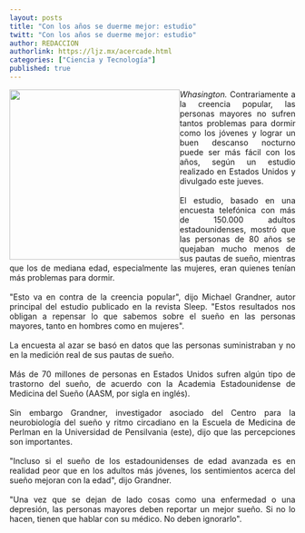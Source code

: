 ```yaml
---
layout: posts
title: "Con los años se duerme mejor: estudio"
twitt: "Con los años se duerme mejor: estudio"
author: REDACCION
authorlink: https://ljz.mx/acercade.html
categories: ["Ciencia y Tecnología"]
published: true
---
```

<p style="text-align: justify;">
  <img src="images/stories/fotos_marzo/sueno.jpg" border="0" width="300" style="float: left;" /><em>Whasington.</em> Contrariamente a la creencia popular, las personas mayores no sufren tantos problemas para dormir como los jóvenes y lograr un buen descanso nocturno puede ser más fácil con los años, según un estudio realizado en Estados Unidos y divulgado este jueves.<br /><br />El estudio, basado en una encuesta telefónica con más de 150.000 adultos estadounidenses, mostró que las personas de 80 años se quejaban mucho menos de sus pautas de sueño, mientras que los de mediana edad, especialmente las mujeres, eran quienes tenían más problemas para dormir. <br /><br />"Esto va en contra de la creencia popular", dijo Michael Grandner, autor principal del estudio publicado en la revista Sleep. "Estos resultados nos obligan a repensar lo que sabemos sobre el sueño en las personas mayores, tanto en hombres como en mujeres".<br /><br />La encuesta al azar se basó en datos que las personas suministraban y no en la medición real de sus pautas de sueño.<br /><br />Más de 70 millones de personas en Estados Unidos sufren algún tipo de trastorno del sueño, de acuerdo con la Academia Estadounidense de Medicina del Sueño (AASM, por sigla en inglés).<br /><br />Sin embargo Grandner, investigador asociado del Centro para la neurobiología del sueño y ritmo circadiano en la Escuela de Medicina de Perlman en la Universidad de Pensilvania (este), dijo que las percepciones son importantes.<br /><br />"Incluso si el sueño de los estadounidenses de edad avanzada es en realidad peor que en los adultos más jóvenes, los sentimientos acerca del sueño mejoran con la edad", dijo Grandner.<br /><br />"Una vez que se dejan de lado cosas como una enfermedad o una depresión, las personas mayores deben reportar un mejor sueño. Si no lo hacen, tienen que hablar con su médico. No deben ignorarlo".
</p>
